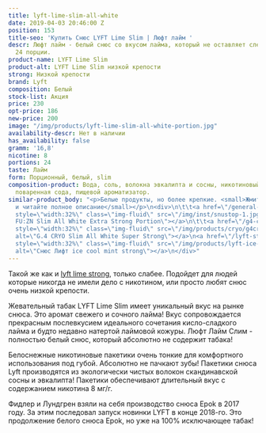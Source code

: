 ```yaml
---
title: lyft-lime-slim-all-white
date: 2019-04-03 20:46:00 Z
position: 153
title-seo: 'Купить Снюс LYFT Lime Slim | Люфт лайм '
descr: Люфт лайм - белый снюс со вкусом лайма, который не оставляет следов на зубах.
  24 порции.
product-name: LYFT Lime Slim
product-alt: LYFT Lime Slim низкой крепости
strong: Низкой крепости
brand: Lyft
composition: Белый
stock-list: Акция
price: 230
opt-price: 186
new-price: 200
image: "/img/products/lyft-lime-slim-all-white-portion.jpg"
availability-descr: Нет в наличии
has_availability: false
gramm: '16,8'
nicotine: 8
portions: 24
taste: Лайм
form: Порционный, белый, slim
composition-product: Вода, соль, волокна эвкалипта и сосны, никотиновый экстракт,
  поваренная сода, пищевой ароматизатор.
similar-product_body: "<p>Белые продукты, но более крепкие. <small>Жмите на картинки
  и читайте полное описание</small></p>\n<div>\n\t\t<a href=\"/general-g4-slim-apple-white\"><img
  style=\"width:32%\" class=\"img-fluid\" src=\"/img/inst/snustop-1.jpg\" alt=\"G.4
  FU:ZN Slim All White Extra Strong Portion\"></a>\n\t\t<a href=\"/g4-cryo-slim-all-white-super-strong\"><img
  style=\"width:32%\" class=\"img-fluid\" src=\"/img/products/cryo/g4cryo-snus.jpg\"
  alt=\"G.4 CRYO Slim All White Super Strong\"></a>\n<a href=\"/lyft-strong-ice-cool-mint-slim-all-white\"><img
  style=\"width:32%\" class=\"img-fluid\" src=\"/img/products/lyft-ice-cool-mint/lyft-ice-cool-mint.JPG\"
  alt=\"Снюс Лифт ice cool mint strong\"></a>\n</div>"
---
```


Такой же как и [lyft lime strong](/lyft-strong-lime-slim-all-white), только слабее. Подойдет для людей которые никогда не имели дело с никотином, или просто любят снюс очень низкой крепости.

Жевательный табак LYFT Lime Slim имеет уникальный вкус на рынке снюса. Это аромат свежего и сочного лайма! Вкус сопровождается прекрасным послевкусием идеального сочетания кисло-сладкого лайма и будто недавно натертой лаймовой кожуры.
Люфт Лайм Слим - полностью белый снюс, который абсолютно не содержит табака!

Белоснежные никотиновые пакетики очень тонкие для комфортного использования под губой. Абсолютно не пачкают зубы! 
Пакетики снюса Lyft производятся из экологически чистых волокон скандинавской сосны и эвкалипта!
Пакетики обеспечивают длительный вкус с содержанием никотина 8 мг/г.

Фидлер и Лундгрен взяли на себя производство снюса Epok в 2017 году. За этим последовал запуск новинки LYFT в конце 2018-го. Это продолжение белого снюса Epok, но уже на 100% исключающее табак! 
